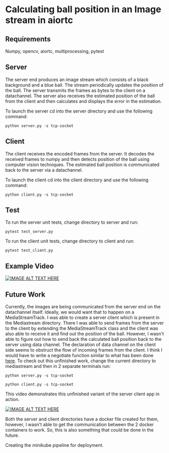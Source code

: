 Calculating ball position in an Image stream in aiortc
===

Requirements
---
Numpy, opencv, aiortc, multiprocessing, pytest


Server
--

The server end produces an image stream which consists of a black background and a blue ball. 
The stream periodically updates the position of the ball. The server transmits the frames as bytes
to the client on a datachannel. The server also receives the estimated position of the ball from the client
and then calculates and displays the error in the estimation.

To launch the server cd into the server directory and use the following command:
    
    python server.py -s tcp-socket

Client
--

The client receives the encoded frames from the server. It decodes the received frames to numpy
and then detects position of the ball using computer vision techniques. The estimated ball 
position is communicated back to the server via a datachannel.

To launch the client cd into the client directory and use the following command:
    
    python client.py -s tcp-socket



Test
--

To run the server unit tests, change directory to server and run:
    
    pytest test_server.py

To run the client unit tests, change directory to client and run:

    pytest test_client.py


Example Video
---
[![IMAGE ALT TEXT HERE](https://img.youtube.com/vi/TVfckV-8fTk/0.jpg)](https://www.youtube.com/watch?v=TVfckV-8fTk
)


Future Work
--

Currently, the images are being communicated from the server end on the datachannel itself. Ideally, 
we would want that to happen on a MediaStreamTrack. I was able to create a server client which is present
in the Mediastream directory. There I was able to send frames from the server to the client by 
extending the MediaStreamTrack class and the client was also able to receive it and find out the 
position of the ball. However, I wasn't able to figure out how to send back the calculated 
ball position back to the server using data channel. The declaration of data channel on the client 
side seems to obstruct the flow of incoming frames from the client. I think I would have to write a 
negotiate function similar to what has been done
[here](https://github.com/aiortc/aiortc/blob/main/examples/server/client.js#L51).  To check out this unfinished work, 
change the current directory to mediastream and then in 2 separate terminals run:

    python server.py -s tcp-socket
    
    python client.py -s tcp-socket

This video demonstrates this unfinished variant of the server client app in action.


[![IMAGE ALT TEXT HERE](https://img.youtube.com/vi/x9f_TQVZlr4/0.jpg)](https://www.youtube.com/watch?v=x9f_TQVZlr4)


Both the server and client directories have a docker file created for them, however, I wasn't able to get
the communication between the 2 docker containers to work. So, this is also something that could be done in 
the future.

Creating the minikube pipeline for deployment.
